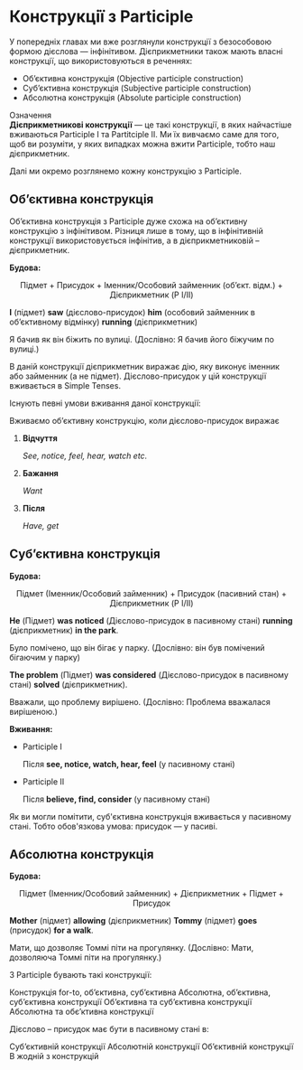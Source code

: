 # Конструкцiї з Participle

<p>У попередніх главах ми вже розглянули конструкції з безособовою формою дієслова — інфінітивом. Дієприкметники також мають власні конструкції, що використовуються в реченнях:</p>

<ul>
<li><span class="p1">Об’єктивна конструкція</span> (Objective participle construction)</li>
<li><span class="p1">Суб’єктивна конструкція</span> (Subjective participle construction)</li>
<li><span class="p1">Абсолютна конструкція</span> (Absolute participle construction)</li></li>
</ul>

<div class="space">
<div class="eoz-wrap">
<span class="eoz">Означення</span>
<div class="eoz-text">
<b>Дієприкметникові конструкції</b> — це такі конструкції, в яких найчастіше вживаються Participle I та Partitciple II. Ми їх вивчаємо саме для того, щоб ви розуміти, у яких випадках можна вжити Participle, тобто наш дієприкметник.
</div>
</div>
</div>

<p>Далі ми окремо розглянемо кожну конструкцію з Participle.</p>

## Об’єктивна конструкція

<p>Об’єктивна конструкція з Participle дуже схожа на об’єктивну конструкцію з інфінітивом. Різниця лише в тому, що в інфінітивній конструкції використовується інфінітив, а в дієприкметниковій – дієприкметник.</p>

<p><b>Будова:</b></p>

<p align="center"><span class="p1">Підмет + Присудок + Іменник/Особовий займенник (об’єкт. відм.) + Дієприкметник (P I/II)</span></p>

<p><b>I</b> (підмет) <b>saw</b> (дієслово-присудок) <b>him</b> (особовий займенник в об’єктивному відмінку) <b>running</b> (дієприкметник)</p>

<p>Я бачив як він біжить по вулиці. (Дослівно: Я бачив його біжучим по вулиці.)</p>

<p>В даній конструкції дієприкметник виражає дію, яку виконує іменник або займенник (а не підмет). Дієслово-присудок у цій конструкції вживається в Simple Tenses.</p>

<p><span class="p1">Існують певні умови вживання даної конструкції:</span></p>
<p>Вживаємо об’єктивну конструкцію, коли дієслово-присудок виражає</p>
<ol>
<li><b>Відчуття</b></li>
<p><i>See, notice, feel, hear, watch etc.</i></p>
<li><b>Бажання</b></li>
<p><i>Want</i></p>
<li><b>Після</b></li>
<p><i>Have, get</i></p>
</ol>

## Суб’єктивна конструкція

<p><b>Будова:</b></p>

<p align="center"><span class="p1">Підмет (Іменник/Особовий займенник) + Присудок (пасивний стан) + Дієприкметник (P I/II)</span></p>

<p><b>He</b> (Підмет) <b>was noticed</b> (Дієслово-присудок в пасивному стані) <b>running</b> (дієприкметник) <b>in the park</b>.</p>

<p>Було помічено, що він бігає у парку. (Дослівно: він був помічений бігаючим у парку)</p>

<p><b>The problem</b> (Підмет) <b>was considered</b> (Дієслово-присудок в пасивному стані) <b>solved</b> (дієприкметник).</p>

<p>Вважали, що проблему вирішено. (Дослівно: Проблема вважалася вирішеною.) </p>

<p><b>Вживання:</b></p>

<ul>
<li>Participle I</li>
<p>Після <b>see, notice, watch, hear, feel</b> (у пасивному стані)</p>
<li>Participle II</li>
<p>Після <b>believe, find, consider</b> (у пасивному стані)</p>
</ul>

<p>Як ви могли помітити, суб'єктивна конструкція вживається у пасивному стані. Тобто обов'язкова умова: присудок — у пасиві.</p>

## Абсолютна конструкція

<p><b>Будова:</b></p>

<p align="center"><span class="p1">Підмет (Іменник/Особовий займенник) + Дієприкметник + Підмет + Присудок</span></p>

<p><b>Mother</b> (підмет) <b>allowing</b> (дієприкметник) <b>Tommy</b> (підмет) <b>goes</b> (присудок) <b>for a walk</b>.</p>

<p>Мати, що дозволяє Томмі піти на прогулянку. (Дослівно: Мати, дозволяюча Томмі піти на прогулянку.)</p>

<quiz correctLabel="correct" incorrectLabel="incorrect" checkLabel="check">
    <question text="">
        <p>З Participle бувають такі конструкції:</p>
        <answer>Конструкція for-to, об’єктивна, суб’єктивна</answer>
        <answer correct>Абсолютна, об’єктивна, суб’єктивна конструкції</answer>
        <answer>Об’єктивна та суб’єктивна конструкції</answer>
        <answer>Абсолютна та обє’ктивна конструкції</answer>
    </question>
     <question text="">
        <p>Дієслово – присудок має бути в пасивному стані в:</p>
        <answer correct>Суб’єктивній конструкції</answer>
        <answer>Абсолютній конструкції</answer>
        <answer>Об’єктивній конструкції</answer>
        <answer>В жодній з конструкцій</answer>
    </question>
</quiz>